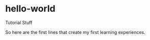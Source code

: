 # hello-world
Tutorial Stuff

So here are the first lines that create my first learning experiences.
